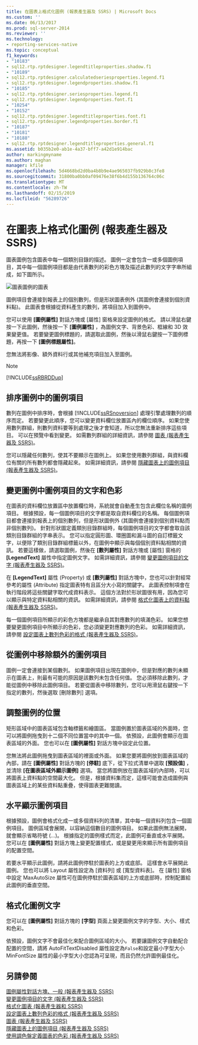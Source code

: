 ```yaml
---
title: 在圖表上格式化圖例 (報表產生器及 SSRS) | Microsoft Docs
ms.custom: ''
ms.date: 06/13/2017
ms.prod: sql-server-2014
ms.reviewer: ''
ms.technology:
- reporting-services-native
ms.topic: conceptual
f1_keywords:
- "10183"
- sql12.rtp.rptdesigner.legendtitleproperties.shadow.f1
- "10189"
- sql12.rtp.rptdesigner.calculatedseriesproperties.legend.f1
- sql12.rtp.rptdesigner.legendproperties.shadow.f1
- "10185"
- sql12.rtp.rptdesigner.seriesproperties.legend.f1
- sql12.rtp.rptdesigner.legendproperties.font.f1
- "10254"
- "10152"
- sql12.rtp.rptdesigner.legendtitleproperties.font.f1
- sql12.rtp.rptdesigner.legendproperties.border.f1
- "10187"
- "10181"
- "10188"
- sql12.rtp.rptdesigner.legendtitleproperties.general.f1
ms.assetid: b035b2e0-ab1e-4a37-bff7-a42d1e914bac
author: markingmyname
ms.author: maghan
manager: kfile
ms.openlocfilehash: 5d4668bd2d0ba4b8b9e4ae965037fb929b8c3fe8
ms.sourcegitcommit: 31800ba0bb0af09476e38f6b4d155b136764c06c
ms.translationtype: MT
ms.contentlocale: zh-TW
ms.lasthandoff: 02/15/2019
ms.locfileid: "56289726"
---
```

# <a name="formatting-the-legend-on-a-chart-report-builder-and-ssrs"></a>在圖表上格式化圖例 (報表產生器及 SSRS)
  圖表圖例包含圖表中每一個類別目錄的描述。 圖例一定會包含一或多個圖例項目，其中每一個圖例項目都是由代表數列的彩色方塊及描述此數列的文字字串所組成，如下圖所示。  
  
 ![圖表圖例的圖表](../media/rs-legenddiagram.gif "圖表圖例的圖表")  
  
 圖例項目會連接到報表上的個別數列，但是形狀圖表例外 (其圖例會連接到個別資料點)。 此圖表會根據從資料產生的數列，將項目加入到圖例中。  
  
 您可以使用 **[圖例屬性]** 對話方塊或 [屬性] 窗格來設定圖例的格式。 請以滑鼠右鍵按一下此圖例，然後按一下 **[圖例屬性]** ，為圖例文字、背景色彩、框線和 3D 效果變更值。 若要變更圖例標題的，請選取此圖例，然後以滑鼠右鍵按一下圖例標題，再按一下 **[圖例標題屬性]**。  
  
 您無法將影像、額外資料行或其他補充項目加入至圖例。  
  
> [!NOTE]  
>  [!INCLUDE[ssRBRDDup](../../includes/ssrbrddup-md.md)]  
  
## <a name="ordering-legend-items-in-the-legend"></a>排序圖例中的圖例項目  
 數列在圖例中排序時，會根據 [!INCLUDE[ssRSnoversion](../../includes/ssrsnoversion-md.md)] 處理引擎處理數列的順序而定。 若要變更此順序，您可以變更資料欄位放置區內的欄位順序。 如果您使用數列群組，則數列資料要等到處理之後才會知道，所以您無法重新排序這些項目。 可以在預覽中看到變更。 如需數列群組的詳細資訊，請參閱 [圖表 &#40;報表產生器及 SSRS&#41;](charts-report-builder-and-ssrs.md)。  
  
 您可以隱藏任何數列，使其不要顯示在圖例上。 如果您使用數列群組，與資料欄位有關的所有數列都會隱藏起來。 如需詳細資訊，請參閱 [隱藏圖表上的圖例項目 &#40;報表產生器及 SSRS&#41;](chart-legend-hide-items-report-builder.md)。  
  
## <a name="changing-the-text-or-color-of-a-legend-item-in-the-legend"></a>變更圖例中圖例項目的文字和色彩  
 在圖表的資料欄位放置區中放置欄位時，系統就會自動產生包含此欄位名稱的圖例項目。 根據預設，每一個圖例項目的文字都是取自資料欄位的名稱。 每個圖例項目都會連接到報表上的個別數列，但是形狀圖例外 (其圖例會連接到個別資料點而非個別數列)。 針對形狀圖定義類別目錄群組時，每個圖例項目的文字都會取自該類別目錄群組的字串表示。 您可以指定圓形圖、環圈圖和漏斗圖的自訂標籤文字，以便除了類別目錄群組標籤以外，在圖例中顯示與每個個別資料點相關的資訊。 若要這樣做，請選取圖例，然後在 **[數列屬性]** 對話方塊或 [屬性] 窗格的 **[LegendText]** 屬性中指定圖例文字。 如需詳細資訊，請參閱 [變更圖例項目的文字 &#40;報表產生器及 SSRS&#41;](chart-legend-change-item-text-report-builder.md)。  
  
 在 **[LegendText]** 屬性 (Property) 或 **[數列屬性]** 對話方塊中，您也可以針對經常參考的屬性 (Attribute) 指定圖表特有且區分大小寫的關鍵字。 此圖表控制項會在執行階段將這些關鍵字取代成資料表示。 這個方法對於形狀圖很有用，因為您可以顯示與特定資料點相關的資訊。 如需詳細資訊，請參閱 [格式化圖表上的資料點 &#40;報表產生器及 SSRS&#41;](formatting-data-points-on-a-chart-report-builder-and-ssrs.md)。  
  
 每一個圖例項目所顯示的彩色方塊都是繼承自其對應數列的填滿色彩。 如果您想要變更圖例項目中所顯示的色彩，您必須變更對應數列的色彩。 如需詳細資訊，請參閱 [設定圖表上數列色彩的格式 &#40;報表產生器及 SSRS&#41;](formatting-series-colors-on-a-chart-report-builder-and-ssrs.md)。  
  
## <a name="removing-extra-legend-items-from-the-legend"></a>從圖例中移除額外的圖例項目  
 圖例一定會連接到某個數列。 如果圖例項目出現在圖例中，但是對應的數列未顯示在圖表上，則最有可能的原因是該數列未包含任何值。 您必須移除此數列，才能從圖例中移除此圖例項目。 若要從圖表中移除數列，您可以用滑鼠右鍵按一下指定的數列，然後選取 [刪除數列] 選項。  
  
## <a name="repositioning-the-legend"></a>調整圖例的位置  
 矩形區域中的圖表區域包含軸標籤和繪圖區。 當圖例置於圖表區域的外面時，您可以將圖例拖曳到十二個不同位置當中的其中一個。 依預設，此圖例會顯示在圖表區域的外面。 您也可以在 **[圖例屬性]** 對話方塊中設定此位置。  
  
 您無法將此圖例拖曳到圖表區域的裡面或外面。 如果您要將圖例放到圖表區域的內部，請在 **[圖例屬性]** 對話方塊的 **[停駐]** 底下，從下拉式清單中選取 **[預設值]** ，並清除 **[在圖表區域外顯示圖例]** 選項。 當您將圖例放在圖表區域的內部時，可以將圖表上資料點的空間最大化。 但是，根據資料集而定，這樣可能會造成圖例與圖表區域上的某些資料點重疊，使得圖表更難閱讀。  
  
## <a name="displaying-legend-items-horizontally"></a>水平顯示圖例項目  
 根據預設，圖例會格式化成一或多個資料列的清單，其中每一個資料列包含一個圖例項目。 圖例區域會展開，以容納這個數目的圖例項目。 如果此圖例無法展開，就會顯示省略符號 (...)。 根據指定的圖例樣式而定，此圖例可垂直或水平展開。 您可以在 **[圖例屬性]** 對話方塊上變更配置樣式，或是變更用來顯示所有圖例項目的配置空間。  
  
 若要水平顯示此圖例，請將此圖例停駐於圖表的上方或底部。 這樣會水平展開此圖例。 您也可以將 Layout 屬性設定為 [資料列] 或 [寬型資料表]。 在 [屬性] 窗格中設定 MaxAutoSize 屬性可在圖例停駐於圖表區域的上方或底部時，控制配置給此圖例的垂直空間。  
  
## <a name="formatting-the-legend-text"></a>格式化圖例文字  
 您可以在 **[圖例屬性]** 對話方塊的 **[字型]** 頁面上變更圖例文字的字型、大小、樣式和色彩。  
  
 依預設，圖例文字不會最佳化來配合圖例區域的大小。 若要讓圖例文字自動配合配置的空間，請將 AutoFitTextDisabled 屬性設定為`False`和設定最小字型大小 MinFontSize 屬性的最小字型大小您認為可呈現，而且仍然允許圖例最佳化。  
  
## <a name="see-also"></a>另請參閱  
 [圖例屬性對話方塊、一般 &#40;報表產生器及 SSRS&#41;](../legend-properties-dialog-box-general-report-builder-and-ssrs.md)   
 [變更圖例項目的文字 &#40;報表產生器及 SSRS&#41;](chart-legend-change-item-text-report-builder.md)   
 [格式化圖表 &#40;報表產生器和 SSRS&#41;](formatting-a-chart-report-builder-and-ssrs.md)   
 [設定圖表上數列色彩的格式 &#40;報表產生器及 SSRS&#41;](formatting-series-colors-on-a-chart-report-builder-and-ssrs.md)   
 [圖表 &#40;報表產生器及 SSRS&#41;](charts-report-builder-and-ssrs.md)   
 [隱藏圖表上的圖例項目 &#40;報表產生器及 SSRS&#41;](chart-legend-hide-items-report-builder.md)   
 [使用調色盤定義圖表的色彩 &#40;報表產生器及 SSRS&#41;](define-colors-on-a-chart-using-a-palette-report-builder-and-ssrs.md)  
  
  
